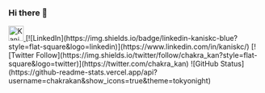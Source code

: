 ### Hi there 👋

<a href="https://dev.to/chakrakan">
  <img src="https://d2fltix0v2e0sb.cloudfront.net/dev-badge.svg" alt="Kanisk's DEV Profile" height="30" width="30">
</a>
[![LinkedIn](https://img.shields.io/badge/linkedin-kaniskc-blue?style=flat-square&logo=linkedin)](https://www.linkedin.com/in/kaniskc/)
[![Twitter Follow](https://img.shields.io/twitter/follow/chakra_kan?style=flat-square&logo=twitter)](https://twitter.com/chakra_kan)  
![GitHub Status](https://github-readme-stats.vercel.app/api?username=chakrakan&show_icons=true&theme=tokyonight)


<!--
**chakrakan/chakrakan** is a ✨ _special_ ✨ repository because its `README.md` (this file) appears on your GitHub profile.

Here are some ideas to get you started:

- 🔭 I’m currently working on ...
- 🌱 I’m currently learning ...
- 👯 I’m looking to collaborate on ...
- 🤔 I’m looking for help with ...
- 💬 Ask me about ...
- 📫 How to reach me: ...
- 😄 Pronouns: ...
- ⚡ Fun fact: ...
-->

